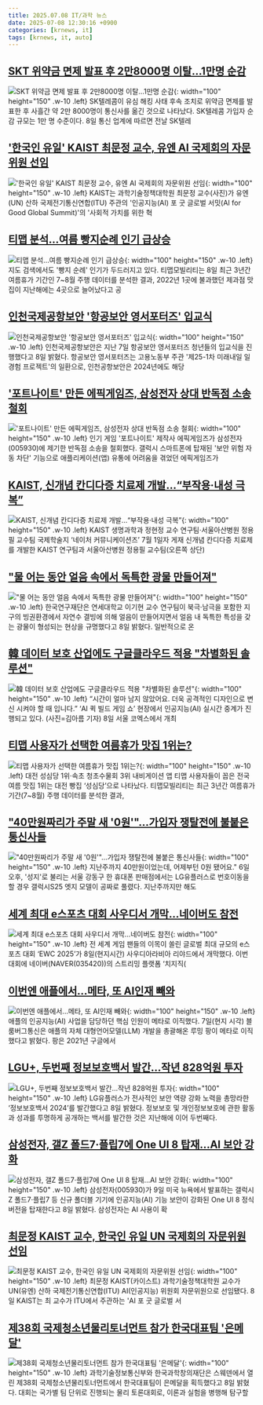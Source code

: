 ```yaml
---
title: 2025.07.08 IT/과학 뉴스
date: 2025-07-08 12:30:16 +0900
categories: [krnews, it]
tags: [krnews, it, auto]
---
```

## [SKT 위약금 면제 발표 후 2만8000명 이탈…1만명 순감](https://n.news.naver.com/mnews/article/421/0008356526)

![SKT 위약금 면제 발표 후 2만8000명 이탈…1만명 순감](https://mimgnews.pstatic.net/image/origin/421/2025/07/08/8356526.jpg?type=nf220_150){: width="100" height="150" .w-10 .left}
SK텔레콤이 유심 해킹 사태 후속 조치로 위약금 면제를 발표한 후 사흘간 약 2만 8000명이 통신사를 옮긴 것으로 나타났다. SK텔레콤 가입자 순감 규모는 1만 명 수준이다. 8일 통신 업계에 따르면 전날 SK텔레

## ['한국인 유일' KAIST 최문정 교수, 유엔 AI 국제회의 자문위원 선임](https://n.news.naver.com/mnews/article/277/0005619258)

!['한국인 유일' KAIST 최문정 교수, 유엔 AI 국제회의 자문위원 선임](https://mimgnews.pstatic.net/image/origin/277/2025/07/08/5619258.jpg?type=nf220_150){: width="100" height="150" .w-10 .left}
KAIST는 과학기술정책대학원 최문정 교수(사진)가 유엔(UN) 산하 국제전기통신연합(ITU) 주관의 '인공지능(AI) 포 굿 글로벌 서밋(AI for Good Global Summit)'의 '사회적 가치를 위한 혁

## [티맵 분석…여름 빵지순례 인기 급상승](https://n.news.naver.com/mnews/article/001/0015493402)

![티맵 분석…여름 빵지순례 인기 급상승](https://mimgnews.pstatic.net/image/origin/001/2025/07/08/15493402.jpg?type=nf220_150){: width="100" height="150" .w-10 .left}
지도 검색에서도 '빵지 순례' 인기가 두드러지고 있다. 티맵모빌리티는 8일 최근 3년간 여름휴가 기간인 7~8월 주행 데이터를 분석한 결과, 2022년 1곳에 불과했던 제과점 맛집이 지난해에는 4곳으로 늘어났다고 공

## [인천국제공항보안 '항공보안 영서포터즈' 입교식](https://n.news.naver.com/mnews/article/014/0005373966)

![인천국제공항보안 '항공보안 영서포터즈' 입교식](https://mimgnews.pstatic.net/image/origin/014/2025/07/08/5373966.jpg?type=nf220_150){: width="100" height="150" .w-10 .left}
인천국제공항보안은 지난 7일 항공보안 영서포터즈 청년들의 입교식을 진행했다고 8일 밝혔다. 항공보안 영서포터즈는 고용노동부 주관 '제25-1차 미래내일 일경험 프로젝트'의 일환으로, 인천공항보안은 2024년에도 해당

## ['포트나이트' 만든 에픽게임즈, 삼성전자 상대 반독점 소송 철회](https://n.news.naver.com/mnews/article/421/0008356503)

!['포트나이트' 만든 에픽게임즈, 삼성전자 상대 반독점 소송 철회](https://mimgnews.pstatic.net/image/origin/421/2025/07/08/8356503.jpg?type=nf220_150){: width="100" height="150" .w-10 .left}
인기 게임 '포트나이트' 제작사 에픽게임즈가 삼성전자(005930)에 제기한 반독점 소송을 철회했다. 갤럭시 스마트폰에 탑재된 '보안 위험 자동 차단' 기능으로 애플리케이션(앱) 유통에 어려움을 겪었던 에픽게임즈가

## [KAIST, 신개념 칸디다증 치료제 개발…“부작용·내성 극복”](https://n.news.naver.com/mnews/article/016/0002496154)

![KAIST, 신개념 칸디다증 치료제 개발…“부작용·내성 극복”](https://mimgnews.pstatic.net/image/origin/016/2025/07/08/2496154.jpg?type=nf220_150){: width="100" height="150" .w-10 .left}
KAIST 생명과학과 정현정 교수 연구팀·서울아산병원 정용필 교수팀 국제학술지 ‘네이처 커뮤니케이션즈’ 7월 1일자 게재 신개념 칸디다증 치료제를 개발한 KAIST 연구팀과 서울아산병원 정용필 교수팀(오른쪽 상단)

## ["물 어는 동안 얼음 속에서 독특한 광물 만들어져"](https://n.news.naver.com/mnews/article/421/0008356739)

!["물 어는 동안 얼음 속에서 독특한 광물 만들어져"](https://mimgnews.pstatic.net/image/origin/421/2025/07/08/8356739.jpg?type=nf220_150){: width="100" height="150" .w-10 .left}
한국연구재단은 연세대학교 이기현 교수 연구팀이 북극·남극을 포함한 지구의 빙권환경에서 자연수 결빙에 의해 얼음이 만들어지면서 얼음 내 독특한 특성을 갖는 광물이 형성되는 현상을 규명했다고 8일 밝혔다. 일반적으로 온

## [韓 데이터 보호 산업에도 구글클라우드 적용 "차별화된 솔루션"](https://n.news.naver.com/mnews/article/018/0006060209)

![韓 데이터 보호 산업에도 구글클라우드 적용 "차별화된 솔루션"](https://mimgnews.pstatic.net/image/origin/018/2025/07/08/6060209.jpg?type=nf220_150){: width="100" height="150" .w-10 .left}
“시간이 얼마 남지 않았어요. 더욱 공격적인 디자인으로 변신 시켜야 할 때 입니다.” ‘AI 퀵 빌드 게임 쇼’ 현장에서 인공지능(AI) 실시간 중계가 진행되고 있다. (사진=김아름 기자) 8일 서울 코엑스에서 개최

## [티맵 사용자가 선택한 여름휴가 맛집 1위는?](https://n.news.naver.com/mnews/article/366/0001090726)

![티맵 사용자가 선택한 여름휴가 맛집 1위는?](https://mimgnews.pstatic.net/image/origin/366/2025/07/08/1090726.jpg?type=nf220_150){: width="100" height="150" .w-10 .left}
대전 성심당 1위·속초 청초수물회 3위 내비게이션 앱 티맵 사용자들이 꼽은 전국 여름 맛집 1위는 대전 빵집 ‘성심당’으로 나타났다. 티맵모빌리티는 최근 3년간 여름휴가 기간(7~8월) 주행 데이터를 분석한 결과,

## ["40만원짜리가 주말 새 '0원'"…가입자 쟁탈전에 불붙은 통신사들](https://n.news.naver.com/mnews/article/277/0005618647)

!["40만원짜리가 주말 새 '0원'"…가입자 쟁탈전에 불붙은 통신사들](https://mimgnews.pstatic.net/image/origin/277/2025/07/07/5618647.jpg?type=nf220_150){: width="100" height="150" .w-10 .left}
지난주까지 40만원이었는데, 어제부턴 0원 됐어요." 6일 오후, '성지'로 불리는 서울 강동구 한 휴대폰 판매점에서는 LG유플러스로 번호이동을 할 경우 갤럭시S25 엣지 모델이 공짜로 풀렸다. 지난주까지만 해도

## [세계 최대 e스포츠 대회 사우디서 개막…네이버도 참전](https://n.news.naver.com/mnews/article/018/0006060146)

![세계 최대 e스포츠 대회 사우디서 개막…네이버도 참전](https://mimgnews.pstatic.net/image/origin/018/2025/07/08/6060146.jpg?type=nf220_150){: width="100" height="150" .w-10 .left}
전 세계 게임 팬들의 이목이 쏠린 글로벌 최대 규모의 e스포츠 대회 ‘EWC 2025’가 8일(현지시간) 사우디아라비아 리야드에서 개막했다. 이번 대회에 네이버(NAVER(035420))의 스트리밍 플랫폼 ‘치지직(

## [이번엔 애플에서...메타, 또 AI인재 빼와](https://n.news.naver.com/mnews/article/023/0003915692)

![이번엔 애플에서...메타, 또 AI인재 빼와](https://mimgnews.pstatic.net/image/origin/023/2025/07/08/3915692.jpg?type=nf220_150){: width="100" height="150" .w-10 .left}
애플의 인공지능(AI) 사업을 담당하던 핵심 인원이 메타로 이직했다. 7일(현지 시각) 블룸버그통신은 애플의 자체 대형언어모델(LLM) 개발을 총괄해온 루밍 팡이 메타로 이직했다고 밝혔다. 팡은 2021년 구글에서

## [LGU+, 두번째 정보보호백서 발간…작년 828억원 투자](https://n.news.naver.com/mnews/article/092/0002381166)

![LGU+, 두번째 정보보호백서 발간…작년 828억원 투자](https://mimgnews.pstatic.net/image/origin/092/2025/07/08/2381166.jpg?type=nf220_150){: width="100" height="150" .w-10 .left}
LG유플러스가 전사적인 보안 역량 강화 노력을 총망라한 ‘정보보호백서 2024’를 발간했다고 8일 밝혔다. 정보보호 및 개인정보보호에 관한 활동과 성과를 투명하게 공개하는 백서를 발간한 것은 지난해에 이어 두번째다.

## [삼성전자, 갤Z 폴드7·플립7에 One UI 8 탑재…AI 보안 강화](https://n.news.naver.com/mnews/article/421/0008356002)

![삼성전자, 갤Z 폴드7·플립7에 One UI 8 탑재…AI 보안 강화](https://mimgnews.pstatic.net/image/origin/421/2025/07/08/8356002.jpg?type=nf220_150){: width="100" height="150" .w-10 .left}
삼성전자(005930)가 9일 미국 뉴욕에서 발표하는 갤럭시Z 폴드7·플립7 등 신규 폴더블 기기에 인공지능(AI) 기능 보안이 강화된 One UI 8 정식 버전을 탑재한다고 8일 밝혔다. 삼성전자는 AI 사용이 확

## [최문정 KAIST 교수, 한국인 유일 UN 국제회의 자문위원 선임](https://n.news.naver.com/mnews/article/008/0005218333)

![최문정 KAIST 교수, 한국인 유일 UN 국제회의 자문위원 선임](https://mimgnews.pstatic.net/image/origin/008/2025/07/08/5218333.jpg?type=nf220_150){: width="100" height="150" .w-10 .left}
최문정 KAIST(카이스트) 과학기술정책대학원 교수가 UN(유엔) 산하 국제전기통신연합(ITU) AI(인공지능) 위원회 자문위원으로 선임됐다. 8일 KAIST는 최 교수가 ITU에서 주관하는 'AI 포 굿 글로벌 서

## [제38회 국제청소년물리토너먼트 참가 한국대표팀 '은메달'](https://n.news.naver.com/mnews/article/030/0003329247)

![제38회 국제청소년물리토너먼트 참가 한국대표팀 '은메달'](https://mimgnews.pstatic.net/image/origin/030/2025/07/08/3329247.jpg?type=nf220_150){: width="100" height="150" .w-10 .left}
과학기술정보통신부와 한국과학창의재단은 스웨덴에서 열린 제38회 국제청소년물리토너먼트에서 한국대표팀이 은메달을 획득했다고 8일 밝혔다. 대회는 국가별 팀 단위로 진행되는 물리 토론대회로, 이론과 실험을 병행해 탐구할

